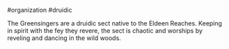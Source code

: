  #organization #druidic 

The Greensingers are a druidic sect native to the Eldeen Reaches. Keeping in spirit with the fey they revere, the sect is chaotic and worships by reveling and dancing in the wild woods.
